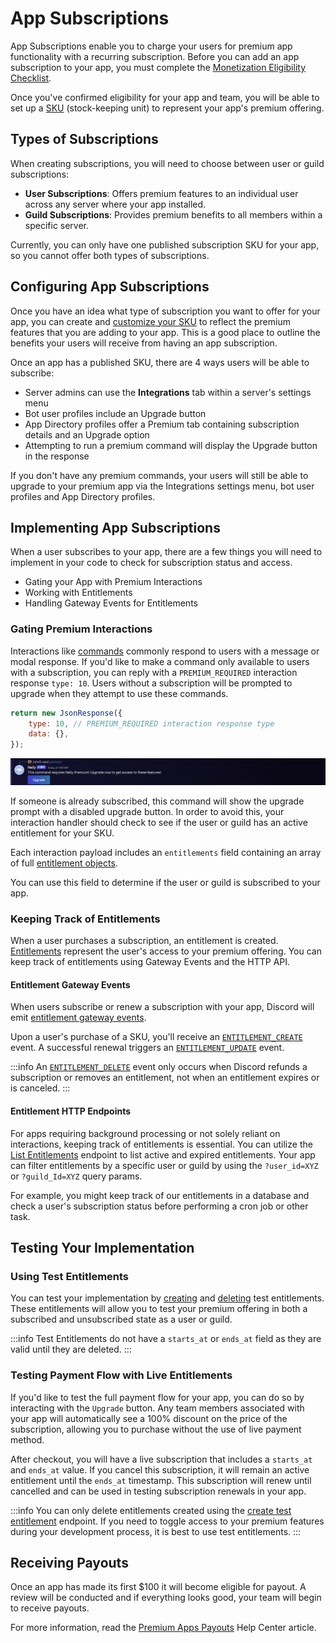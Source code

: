 # App Subscriptions

App Subscriptions enable you to charge your users for premium app functionality with a recurring subscription. Before you can add an app subscription to your app, you must complete the [Monetization Eligibility Checklist](/docs/monetization/Overview#eligibility-checklist).

Once you've confirmed eligibility for your app and team, you will be able to set up a [SKU](/docs/monetization/SKUs) (stock-keeping unit) to represent your app's premium offering.

## Types of Subscriptions

When creating subscriptions, you will need to choose between user or guild subscriptions:

-   **User Subscriptions**: Offers premium features to an individual user across any server where your app installed.
-   **Guild Subscriptions**: Provides premium benefits to all members within a specific server.

Currently, you can only have one published subscription SKU for your app, so you cannot offer both types of subscriptions.

## Configuring App Subscriptions

Once you have an idea what type of subscription you want to offer for your app, you can create and [customize your SKU](/docs/monetization/SKUs#customizing-your-skus) to reflect the premium features that you are adding to your app. This is a good place to outline the benefits your users will receive from having an app subscription.

Once an app has a published SKU, there are 4 ways users will be able to subscribe:

-   Server admins can use the **Integrations** tab within a server's settings menu
-   Bot user profiles include an Upgrade button
-   App Directory profiles offer a Premium tab containing subscription details and an Upgrade option
-   Attempting to run a premium command will display the Upgrade button in the response

If you don't have any premium commands, your users will still be able to upgrade to your premium app via the Integrations settings menu, bot user profiles and App Directory profiles.

## Implementing App Subscriptions

When a user subscribes to your app, there are a few things you will need to implement in your code to check for subscription status and access.

-   Gating your App with Premium Interactions
-   Working with Entitlements
-   Handling Gateway Events for Entitlements

### Gating Premium Interactions

Interactions like [commands](/docs/interactions/Application_Commands) commonly respond to users with a message or modal response. If you'd like to make a command only available to users with a subscription, you can reply with a `PREMIUM_REQUIRED` interaction response `type: 10`. Users without a subscription will be prompted to upgrade when they attempt to use these commands.

```javascript
return new JsonResponse({
    type: 10, // PREMIUM_REQUIRED interaction response type
    data: {},
});
```

![Interaction Response](/images/monetization-interaction-response.png)

If someone is already subscribed, this command will show the upgrade prompt with a disabled upgrade button. In order to avoid this, your interaction handler should check to see if the user or guild has an active entitlement for your SKU.

Each interaction payload includes an `entitlements` field containing an array of full [entitlement objects](/docs/monetization/Entitlements#entitlement-object).

You can use this field to determine if the user or guild is subscribed to your app.

### Keeping Track of Entitlements

When a user purchases a subscription, an entitlement is created. [Entitlements](/docs/monetization/Entitlements) represent the user's access to your premium offering. You can keep track of entitlements using Gateway Events and the HTTP API.

#### Entitlement Gateway Events

When users subscribe or renew a subscription with your app, Discord will emit [entitlement gateway events](/docs/monetization/Entitlements#gateway-events).

Upon a user's purchase of a SKU, you'll receive an [`ENTITLEMENT_CREATE`](/docs/monetization/Entitlements#new-entitlement) event. A successful renewal triggers an [`ENTITLEMENT_UPDATE`](/docs/monetization/Entitlements#updated-entitlement) event.

:::info
An [`ENTITLEMENT_DELETE`](/docs/monetization/Entitlements#deleted-entitlement) event only occurs when Discord refunds a subscription or removes an entitlement, not when an entitlement expires or is canceled.
:::

#### Entitlement HTTP Endpoints

For apps requiring background processing or not solely reliant on interactions, keeping track of entitlements is essential. You can utilize the [List Entitlements](/docs/monetization/Entitlements#list-entitlements) endpoint to list active and expired entitlements. Your app can filter entitlements by a specific user or guild by using the `?user_id=XYZ` or `?guild_Id=XYZ` query params.

For example, you might keep track of our entitlements in a database and check a user's subscription status before performing a cron job or other task.

## Testing Your Implementation

### Using Test Entitlements

You can test your implementation by [creating](/docs/monetization/Entitlements#create-test-entitlement) and [deleting](/docs/monetization/Entitlements#delete-test-entitlement) test entitlements. These entitlements will allow you to test your premium offering in both a subscribed and unsubscribed state as a user or guild. 

:::info
Test Entitlements do not have a `starts_at` or `ends_at` field as they are valid until they are deleted.
:::

### Testing Payment Flow with Live Entitlements

If you'd like to test the full payment flow for your app, you can do so by interacting with the `Upgrade` button. Any team members associated with your app will automatically see a 100% discount on the price of the subscription, allowing you to purchase without the use of live payment method. 

After checkout, you will have a live subscription that includes a `starts_at` and `ends_at` value. If you cancel this subscription, it will remain an active entitlement until the `ends_at` timestamp. This subscription will renew until cancelled and can be used in testing subscription renewals in your app.

:::info
You can only delete entitlements created using the [create test entitlement](/docs/monetization/Entitlements#create-test-entitlement) endpoint. If you need to toggle access to your premium features during your development process, it is best to use test entitlements.
:::

## Receiving Payouts

Once an app has made its first $100 it will become eligible for payout. A review will be conducted and if everything looks good, your team will begin to receive payouts.

For more information, read the [Premium Apps Payouts](https://support-dev.discord.com/hc/articles/17299902720919) Help Center article.